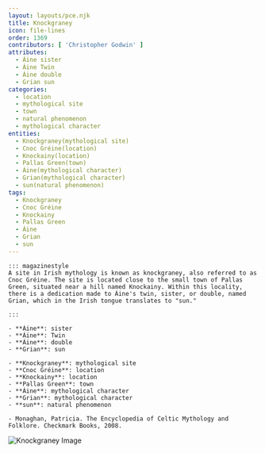 ```yaml
---
layout: layouts/pce.njk
title: Knockgraney
icon: file-lines
order: 1369
contributors: [ 'Christopher Godwin' ]
attributes:
  - Áine sister
  - Áine Twin
  - Áine double
  - Grian sun
categories:
  - location
  - mythological site
  - town
  - natural phenomenon
  - mythological character
entities:
  - Knockgraney(mythological site)
  - Cnoc Gréine(location)
  - Knockainy(location)
  - Pallas Green(town)
  - Áine(mythological character)
  - Grian(mythological character)
  - sun(natural phenomenon)
tags:
  - Knockgraney
  - Cnoc Gréine
  - Knockainy
  - Pallas Green
  - Áine
  - Grian
  - sun
---
```

``` tab [group1:Info]
::: magazinestyle
A site in Irish mythology is known as knockgraney, also referred to as Cnoc Gréine. The site is located close to the small town of Pallas Green, situated near a hill named Knockainy. Within this locality, there is a dedication made to Áine's twin, sister, or double, named Grian, which in the Irish tongue translates to "sun."

:::
```
``` tab [group1:Attributes]
- **Áine**: sister
- **Áine**: Twin
- **Áine**: double
- **Grian**: sun
```
``` tab [group1:Entities]
- **Knockgraney**: mythological site
- **Cnoc Gréine**: location
- **Knockainy**: location
- **Pallas Green**: town
- **Áine**: mythological character
- **Grian**: mythological character
- **sun**: natural phenomenon
```
``` tab [group1:Sources]
- Monaghan, Patricia. The Encyclopedia of Celtic Mythology and Folklore. Checkmark Books, 2008.
```
![Knockgraney Image]([None])
